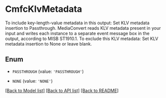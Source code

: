 # CmfcKlvMetadata

To include key-length-value metadata in this output: Set KLV metadata insertion to Passthrough. MediaConvert reads KLV metadata present in your input and writes each instance to a separate event message box in the output, according to MISB ST1910.1. To exclude this KLV metadata: Set KLV metadata insertion to None or leave blank.

## Enum

* `PASSTHROUGH` (value: `'PASSTHROUGH'`)

* `NONE` (value: `'NONE'`)

[[Back to Model list]](../README.md#documentation-for-models) [[Back to API list]](../README.md#documentation-for-api-endpoints) [[Back to README]](../README.md)


